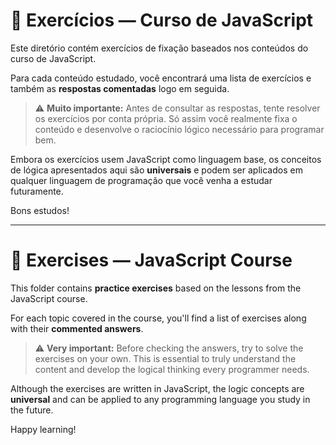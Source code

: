 # 📘 Exercícios — Curso de JavaScript

Este diretório contém exercícios de fixação baseados nos conteúdos do curso de JavaScript.

Para cada conteúdo estudado, você encontrará uma lista de exercícios e também as **respostas comentadas** logo em seguida.

> ⚠️ **Muito importante:** Antes de consultar as respostas, tente resolver os exercícios por conta própria. Só assim você realmente fixa o conteúdo e desenvolve o raciocínio lógico necessário para programar bem.

Embora os exercícios usem JavaScript como linguagem base, os conceitos de lógica apresentados aqui são **universais** e podem ser aplicados em qualquer linguagem de programação que você venha a estudar futuramente.

Bons estudos!

---

# 📘 Exercises — JavaScript Course

This folder contains **practice exercises** based on the lessons from the JavaScript course.

For each topic covered in the course, you'll find a list of exercises along with their **commented answers**.

> ⚠️ **Very important:** Before checking the answers, try to solve the exercises on your own. This is essential to truly understand the content and develop the logical thinking every programmer needs.

Although the exercises are written in JavaScript, the logic concepts are **universal** and can be applied to any programming language you study in the future.

Happy learning!
